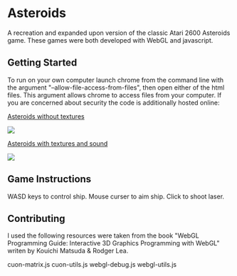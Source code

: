 ﻿# Asteroids

A recreation and expanded upon version of the classic Atari 2600 Asteroids game.
These games were both developed with WebGL and javascript.

## Getting Started

To run on your own computer launch chrome from the command line with the
argument "–allow-file-access-from-files", then open either of the html files.
This argument allows chrome to access files from your computer. If you are
concerned about security the code is additionally hosted online:

[Asteroids without textures](http://www.ecst.csuchico.edu/~jprovazek/asteroidsNoText.html)

![](https://i.imgur.com/IQY8IZH.gif)

[Asteroids with textures and sound](http://www.ecst.csuchico.edu/~jprovazek/asteroids.html)

![](https://i.imgur.com/XvSInnl.gif)

## Game Instructions

WASD keys to control ship.
Mouse curser to aim ship.
Click to shoot laser.

## Contributing

I used the following resources were taken from the book "WebGL Programming
Guide: Interactive 3D Graphics Programming with WebGL" writen by Kouichi Matsuda
& Rodger Lea.

cuon-matrix.js
cuon-utils.js
webgl-debug.js
webgl-utils.js
